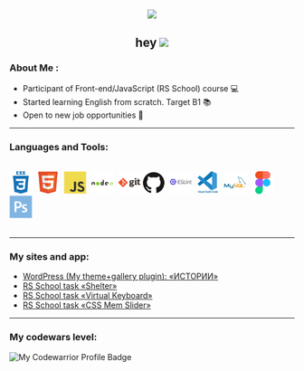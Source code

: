 <div align="center">
  <img align="center" src="https://miro.medium.com/max/700/1*lhOax3cZATGZwEhG0uTYRA.gif" height="100">
  <h2 align="center">hey <img src="https://github.com/blackcater/blackcater/raw/main/images/Hi.gif" height="24"></h2>
</div>

### About Me :
- Participant of Front-end/JavaScript (RS School) course 💻
- Started learning English from scratch. Target B1 📚
- Open to new job opportunities 💼

---

### Languages and Tools:
<br/>
<div>
  <img src="https://github.com/devicons/devicon/blob/master/icons/css3/css3-plain-wordmark.svg"  title="CSS3" alt="CSS" width="auto" height="40"/>&nbsp;
  <img src="https://github.com/devicons/devicon/blob/master/icons/html5/html5-original.svg" title="HTML5" alt="HTML" width="auto" height="40"/>&nbsp;
  <img src="https://github.com/devicons/devicon/blob/master/icons/javascript/javascript-original.svg" title="JavaScript" alt="JavaScript" width="auto" height="40"/>&nbsp;
  <img src="https://github.com/devicons/devicon/blob/master/icons/nodejs/nodejs-original-wordmark.svg" title="NodeJS" alt="NodeJS" width="auto" height="40"/>&nbsp;
  <img src="https://github.com/devicons/devicon/blob/master/icons/git/git-original-wordmark.svg" title="Git" **alt="Git" width="auto" height="40"/>
  <img src="https://github.com/devicons/devicon/blob/master/icons/github/github-original.svg" title="github"  alt="github" width="auto" height="40"/>&nbsp;
  <img src="https://github.com/devicons/devicon/blob/master/icons/eslint/eslint-original-wordmark.svg" title="ESLint"  alt="ESLint" width="auto" height="40"/>&nbsp;
  <img src="https://github.com/devicons/devicon/blob/master/icons/vscode/vscode-original-wordmark.svg" title="vscode"  alt="vscode" width="auto" height="40"/>&nbsp;
  <img src="https://github.com/devicons/devicon/blob/master/icons/mysql/mysql-original-wordmark.svg" title="MySQL"  alt="MySQL" width="auto" height="40"/>&nbsp;
  <img src="https://github.com/devicons/devicon/blob/master/icons/figma/figma-original.svg" title="figma"  alt="figma" width="auto" height="40"/>&nbsp;
  <img src="https://github.com/devicons/devicon/blob/master/icons/photoshop/photoshop-plain.svg" title="photoshop"  alt="photoshop" width="auto" height="40"/>&nbsp;
</div>
<br/>

---

### My sites and app:
- <a href="http://o291221c.beget.tech/" target="_blank">WordPress (My theme+gallery plugin): «ИСТОРИИ»</a>
- <a href="https://grafpin.github.io/shelter/shelter/pages/main/" target="_blank">RS School task «Shelter»</a>
- <a href="https://grafpin.github.io/keyboard/" target="_blank">RS School task «Virtual Keyboard»</a>
- <a href="https://grafpin.github.io/cssMemSlider/cssMemSlider/index.html" target="_blank">RS School task «CSS Mem Slider»</a>

---

### My codewars level:
![My Codewarrior Profile Badge](https://www.codewars.com/users/GrafPin/badges/small)
